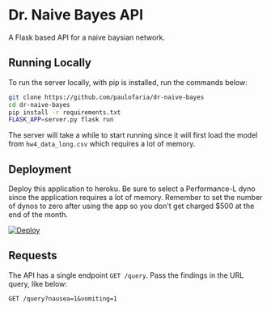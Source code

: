 # Dr. Naive Bayes API

A Flask based API for a naive baysian network.

## Running Locally

To run the server locally, with pip is installed, run the commands below:

```sh
git clone https://github.com/paulofaria/dr-naive-bayes
cd dr-naive-bayes
pip install -r requirements.txt
FLASK_APP=server.py flask run
```

The server will take a while to start running since it will first load the model from `hw4_data_long.csv` which requires a lot of memory.

## Deployment

Deploy this application to heroku. Be sure to select a Performance-L dyno since the application requires a lot of memory. Remember to set the number of dynos to zero after using the app so you don't get charged $500 at the end of the month.

[![Deploy](https://www.herokucdn.com/deploy/button.svg)](https://heroku.com/deploy)

## Requests

The API has a single endpoint `GET /query`. Pass the findings in the URL query, like below:

```
GET /query?nausea=1&vomiting=1
```
